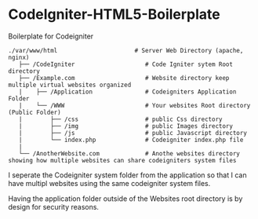 # CodeIgniter-HTML5-Boilerplate
Boilerplate for Codeigniter



    ./var/www/html                      # Server Web Directory (apache, nginx)
       ├── /CodeIgniter                    # Code Igniter sytem Root directory 
       ├── /Example.com                    # Website directory keep multiple virtual websites organized
       |    ├── /Application               # Codeigniters Application Folder
       |    └── /WWW                       # Your websites Root directory (Public Folder)
       |        ├── /css                   # public Css directory
       |        ├── /img                   # public Images directory
       |        ├── /js                    # public Javascript directory
       |        └── index.php              # Codeigniter index.php file
       |
       └── /AnotherWebsite.com             # Anothe websites directory showing how multiple websites can share codeigniters system files
    
I seperate the Codeigniter system folder from the application so that I can have multipl websites using the same codeigniter system files.

Having the application folder outside of the Websites root directory is by design for security reasons.

